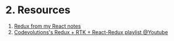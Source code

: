 # 2. Resources

1. [Redux from my React notes](https://github.com/sanjar-notes/reactjs-notes/tree/master/home/4_resource_itineraries/2_React_the_complete_guide/18_Redux)
2. [Codevolutions's Redux + RTK + React-Redux playlist @Youtube](https://youtube.com/playlist?list=PLC3y8-rFHvwiaOAuTtVXittwybYIorRB3)

